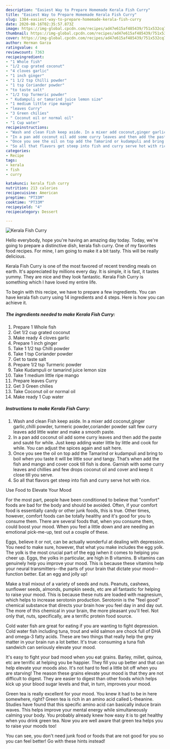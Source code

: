 ```yaml
---
description: "Easiest Way to Prepare Homemade Kerala Fish Curry"
title: "Easiest Way to Prepare Homemade Kerala Fish Curry"
slug: 1384-easiest-way-to-prepare-homemade-kerala-fish-curry
date: 2020-08-16T02:35:57.873Z
image: https://img-global.cpcdn.com/recipes/ad47e615af485439/751x532cq70/kerala-fish-curry-recipe-main-photo.jpg
thumbnail: https://img-global.cpcdn.com/recipes/ad47e615af485439/751x532cq70/kerala-fish-curry-recipe-main-photo.jpg
cover: https://img-global.cpcdn.com/recipes/ad47e615af485439/751x532cq70/kerala-fish-curry-recipe-main-photo.jpg
author: Herman Garza
ratingvalue: 4
reviewcount: 7363
recipeingredient:
- "1 Whole fish"
- "1/2 cup grated coconut"
- "4 cloves garlic"
- "1 inch ginger"
- "1 1/2 tsp Chilli powder"
- "1 tsp Coriander powder"
- "to taste salt"
- "1/2 tsp Turmeric powder"
- " Kudampuli or tamarind juice lemon size"
- "1 medium little ripe mango"
- "leaves Curry"
- "3 Green chilies"
- " Coconut oil or normal oil"
- "1 Cup water"
recipeinstructions:
- "Wash and clean Fish keep aside. In a mixer add coconut,ginger garlic,chilli powder, turmeric powder,coriander powder salt few curry leaves add little water and make a smooth paste."
- "In a pan add coconut oil add some curry leaves and then add the paste and sauté for while. Just keep adding water little by little and cook for while. You can adjust the spices again and salt here."
- "Once you see the oil on top add the Tamarind or kudampuli and bring to boil when you taste it will be little sour and tangy. That’s when add the fish and mango and cover cook till fish is done. Garnish with some curry leaves and chillies and few drops coconut oil and cover and keep it close till you serve."
- "So all that flavors get steep into fish and curry serve hot with rice."
categories:
- Recipe
tags:
- kerala
- fish
- curry

katakunci: kerala fish curry 
nutrition: 213 calories
recipecuisine: American
preptime: "PT33M"
cooktime: "PT33M"
recipeyield: "4"
recipecategory: Dessert

---
```



![Kerala Fish Curry](https://img-global.cpcdn.com/recipes/ad47e615af485439/751x532cq70/kerala-fish-curry-recipe-main-photo.jpg)

Hello everybody, hope you're having an amazing day today. Today, we're going to prepare a distinctive dish, kerala fish curry. One of my favorites food recipes. For mine, I am going to make it a bit tasty. This will be really delicious.



Kerala Fish Curry is one of the most favored of recent trending meals on earth. It's appreciated by millions every day. It is simple, it is fast, it tastes yummy. They are nice and they look fantastic. Kerala Fish Curry is something which I have loved my entire life.


To begin with this recipe, we have to prepare a few ingredients. You can have kerala fish curry using 14 ingredients and 4 steps. Here is how you can achieve it.

<!--inarticleads1-->

##### The ingredients needed to make Kerala Fish Curry:

1. Prepare 1 Whole fish
1. Get 1/2 cup grated coconut
1. Make ready 4 cloves garlic
1. Prepare 1 inch ginger
1. Take 1 1/2 tsp Chilli powder
1. Take 1 tsp Coriander powder
1. Get to taste salt
1. Prepare 1/2 tsp Turmeric powder
1. Take  Kudampuli or tamarind juice lemon size
1. Take 1 medium little ripe mango
1. Prepare leaves Curry
1. Get 3 Green chilies
1. Take  Coconut oil or normal oil
1. Make ready 1 Cup water




<!--inarticleads2-->

##### Instructions to make Kerala Fish Curry:

1. Wash and clean Fish keep aside. In a mixer add coconut,ginger garlic,chilli powder, turmeric powder,coriander powder salt few curry leaves add little water and make a smooth paste.
1. In a pan add coconut oil add some curry leaves and then add the paste and sauté for while. Just keep adding water little by little and cook for while. You can adjust the spices again and salt here.
1. Once you see the oil on top add the Tamarind or kudampuli and bring to boil when you taste it will be little sour and tangy. That’s when add the fish and mango and cover cook till fish is done. Garnish with some curry leaves and chillies and few drops coconut oil and cover and keep it close till you serve.
1. So all that flavors get steep into fish and curry serve hot with rice.




Use Food to Elevate Your Mood


For the most part, people have been conditioned to believe that "comfort" foods are bad for the body and should be avoided. Often, if your comfort food is essentially candy or other junk foods, this is true. Other times, however, comfort foods can be totally healthy and it's good for you to consume them. There are several foods that, when you consume them, could boost your mood. When you feel a little down and are needing an emotional pick-me-up, test out a couple of these.

Eggs, believe it or not, can be actually wonderful at dealing with depression. You need to make sure, however, that what you make includes the egg yolk. The yolk is the most crucial part of the egg iwhen it comes to helping you cheer up. Eggs, the yolks in particular, are high in B vitamins. B vitamins can genuinely help you improve your mood. This is because these vitamins help your neural transmitters--the parts of your brain that dictate your mood--function better. Eat an egg and jolly up!

Make a trail mixout of a variety of seeds and nuts. Peanuts, cashews, sunflower seeds, almonds, pumpkin seeds, etc are all fantastic for helping to raise your mood. This is because these nuts are loaded with magnesium, which helps to increase serotonin production. Serotonin is the "feel good" chemical substance that directs your brain how you feel day in and day out. The more of this chemical in your brain, the more pleasant you'll feel. Not only that, nuts, specifically, are a terrific protein food source.

Cold water fish are great for eating if you are wanting to fight depression. Cold water fish including tuna, trout and wild salmon are chock full of DHA and omega-3 fatty acids. These are two things that really help the grey matter in your brain run a lot better. It's true: consuming a tuna fish sandwich can seriously elevate your mood. 

It's easy to fight your bad mood when you eat grains. Barley, millet, quinoa, etc are terrific at helping you be happier. They fill you up better and that can help elevate your moods also. It's not hard to feel a little bit off when you are starving! The reason these grains elevate your mood is that they are not difficult to digest. They are easier to digest than other foods which helps kick up your blood sugar levels and that, in turn, improves your mood.

Green tea is really excellent for your mood. You knew it had to be in here somewhere, right? Green tea is rich in an amino acid called L-theanine. Studies have found that this specific amino acid can basically induce brain waves. This helps improve your mental energy while simultaneously calming your body. You probably already knew how easy it is to get healthy when you drink green tea. Now you are well aware that green tea helps you to raise your moods too!

You can see, you don't need junk food or foods that are not good for you so you can feel better! Go  with  these hints  instead!

